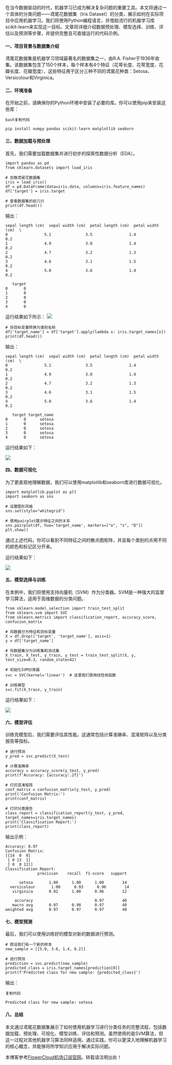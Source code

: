 
在当今数据驱动的时代，机器学习已成为解决复杂问题的重要工具。本文将通过一个具体的分类问题——鸢尾花数据集（Iris Dataset）的分类，展示如何在实际项目中应用机器学习。我们将使用Python编程语言，并借助流行的机器学习库scikit\-learn来实现这一目标。文章将详细介绍数据预处理、模型选择、训练、评估以及预测等步骤，并提供完整且可直接运行的代码示例。


#### 一、项目背景与数据集介绍


鸢尾花数据集是机器学习领域最著名的数据集之一，由R.A. Fisher于1936年收集。该数据集包含了150个样本，每个样本有4个特征（花萼长度、花萼宽度、花瓣长度、花瓣宽度），这些特征用于区分三种不同的鸢尾花种类：Setosa、Versicolour和Virginica。


#### 二、环境准备


在开始之前，请确保你的Python环境中安装了必要的库。你可以使用pip来安装这些库：



```
bash复制代码

pip install numpy pandas scikit-learn matplotlib seaborn

```

#### 三、数据加载与预处理


首先，我们需要加载数据集并进行初步的探索性数据分析（EDA）。



```
import pandas as pd
from sklearn.datasets import load_iris
 
# 加载鸢尾花数据集
iris = load_iris()
df = pd.DataFrame(data=iris.data, columns=iris.feature_names)
df['target'] = iris.target
 
# 查看数据集的前几行
print(df.head())

```

输出：



```
sepal length (cm)  sepal width (cm)  petal length (cm)  petal width (cm)  \
0                5.1               3.5                1.4               0.2   
1                4.9               3.0                1.4               0.2   
2                4.7               3.2                1.3               0.2   
3                4.6               3.1                1.5               0.2   
4                5.0               3.6                1.4               0.2   
 
   target  
0       0  
1       0  
2       0  
3       0  
4       0

```

运行结果如下所示：
![](https://img2024.cnblogs.com/blog/3448692/202412/3448692-20241227182536726-658354108.jpg)



```
# 将目标变量转换为类别名称
df['target_name'] = df['target'].apply(lambda x: iris.target_names[x])
print(df.head())

```

输出：



```
sepal length (cm)  sepal width (cm)  petal length (cm)  petal width (cm)  \
0                5.1               3.5                1.4               0.2   
1                4.9               3.0                1.4               0.2   
2                4.7               3.2                1.3               0.2   
3                4.6               3.1                1.5               0.2   
4                5.0               3.6                1.4               0.2   
 
   target target_name  
0       0      setosa  
1       0      setosa  
2       0      setosa  
3       0      setosa  
4       0      setosa

```

运行结果如下：


![](https://img2024.cnblogs.com/blog/3448692/202412/3448692-20241227182544439-1078368604.jpg)


#### 四、数据可视化


为了更直观地理解数据，我们可以使用matplotlib和seaborn库进行数据可视化。



```
import matplotlib.pyplot as plt
import seaborn as sns
 
# 设置图形风格
sns.set(style="whitegrid")
 
# 使用pairplot展示特征之间的关系
sns.pairplot(df, hue='target_name', markers=["o", "s", "D"])
plt.show()

```

通过上述代码，你可以看到不同特征之间的散点图矩阵，并且每个类别的点用不同的颜色和标记区分开来。


运行结果如下：


![](https://img2024.cnblogs.com/blog/3448692/202412/3448692-20241227182554149-924489125.png)


#### 五、模型选择与训练


在本例中，我们将使用支持向量机（SVM）作为分类器。SVM是一种强大的监督学习算法，适用于高维数据的分类问题。



```
from sklearn.model_selection import train_test_split
from sklearn.svm import SVC
from sklearn.metrics import classification_report, accuracy_score, confusion_matrix
 
# 将数据分为特征和目标变量
X = df.drop(['target', 'target_name'], axis=1)
y = df['target_name']
 
# 将数据集分为训练集和测试集
X_train, X_test, y_train, y_test = train_test_split(X, y, test_size=0.3, random_state=42)
 
# 初始化SVM分类器
svc = SVC(kernel='linear')  # 这里我们使用线性核函数
 
# 训练模型
svc.fit(X_train, y_train)

```

运行结果如下：


![](https://img2024.cnblogs.com/blog/3448692/202412/3448692-20241227182603049-567979936.jpg)


#### 六、模型评估


训练完模型后，我们需要评估其性能。这通常包括计算准确率、混淆矩阵以及分类报告等指标。



```
# 进行预测
y_pred = svc.predict(X_test)
 
# 计算准确率
accuracy = accuracy_score(y_test, y_pred)
print(f'Accuracy: {accuracy:.2f}')
 
# 打印混淆矩阵
conf_matrix = confusion_matrix(y_test, y_pred)
print('Confusion Matrix:')
print(conf_matrix)
 
# 打印分类报告
class_report = classification_report(y_test, y_pred, target_names=iris.target_names)
print('Classification Report:')
print(class_report)

```

输出示例：



```
Accuracy: 0.97
Confusion Matrix:
[[14  0  0]
 [ 0 13  1]
 [ 0  0 12]]
Classification Report:
              precision    recall  f1-score   support
 
      setosa       1.00      1.00      1.00        14
  versicolour       1.00      0.93      0.96        14
   virginica       0.92      1.00      0.96        12
 
    accuracy                           0.97        40
   macro avg       0.97      0.98      0.97        40
weighted avg       0.97      0.97      0.97        40

```

#### 七、模型预测


最后，我们可以使用训练好的模型对新的数据进行预测。



```
# 假设我们有一个新的样本
new_sample = [[5.0, 3.6, 1.4, 0.2]]
 
# 进行预测
prediction = svc.predict(new_sample)
predicted_class = iris.target_names[prediction[0]]
print(f'Predicted class for new sample: {predicted_class}')

```

输出：



```
复制代码

Predicted class for new sample: setosa

```

#### 八、总结


本文通过鸢尾花数据集展示了如何使用机器学习进行分类任务的完整流程，包括数据加载、预处理、可视化、模型训练、评估和预测。虽然使用的是SVM算法，但这一过程对其他机器学习算法同样适用。通过实践，你可以更深入地理解机器学习的核心概念，并能够将所学知识应用于解决实际问题。


 本博客参考[FlowerCloud机场订阅官网](https://hanlianfangzhi.com)。转载请注明出处！
